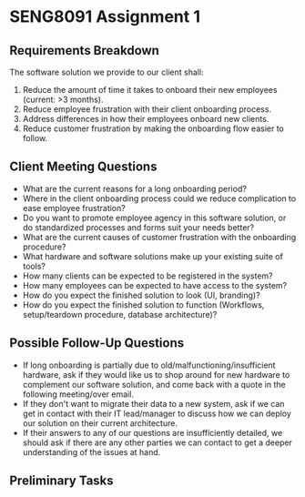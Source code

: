 # SENG8091 Assignment 1



## Requirements Breakdown

The software solution we provide to our client shall:



1. Reduce the amount of time it takes to onboard their new employees (current: >3 months).
2. Reduce employee frustration with their client onboarding process.
3. Address differences in how their employees onboard new clients.
4. Reduce customer frustration by making the onboarding flow easier to follow.



## Client Meeting Questions

* What are the current reasons for a long onboarding period?
* Where in the client onboarding process could we reduce complication to ease employee frustration?
* Do you want to promote employee agency in this software solution, or do standardized processes and forms suit your needs better?
* What are the current causes of customer frustration with the onboarding procedure?
* What hardware and software solutions make up your existing suite of tools?
* How many clients can be expected to be registered in the system?
* How many employees can be expected to have access to the system?
* How do you expect the finished solution to look (UI, branding)?
* How do you expect the finished solution to function (Workflows, setup/teardown procedure, database architecture)?



## Possible Follow-Up Questions

* If long onboarding is partially due to old/malfunctioning/insufficient hardware, ask if they would like us to shop around for new hardware to complement our software solution, and come back with a quote in the following meeting/over email.
* If they don't want to migrate their data to a new system, ask if we can get in contact with their IT lead/manager to discuss how we can deploy our solution on their current architecture.
* If their answers to any of our questions are insufficiently detailed, we should ask if there are any other parties we can contact to get a deeper understanding of the issues at hand.



## Preliminary Tasks



